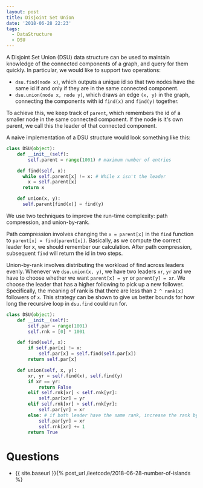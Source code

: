 ```yaml
---
layout: post
title: Disjoint Set Union
date: '2018-06-28 22:23'
tags:
  - DataStructure
  - DSU
---
```


A Disjoint Set Union (DSU) data structure can be used to maintain knowledge of the connected components of a graph, and query for them quickly. In particular, we would like to support two operations:

* `dsu.find(node x)`, which outputs a unique id so that two nodes have the same id if and only if they are in the same connected component.
* `dsu.union(node x, node y)`, which draws an edge `(x, y)` in the graph, connecting the components with id `find(x)` and `find(y)` together.

To achieve this, we keep track of `parent`, which remembers the id of a smaller node in the same connected component. If the node is it's own parent, we call this the leader of that connected component.

A naive implementation of a DSU structure would look something like this:

```python
class DSU(object):
    def __init__(self):
        self.parent = range(1001) # maximum number of entries

    def find(self, x):
      while self.parent[x] != x: # While x isn't the leader
        x = self.parent[x]
      return x

    def union(x, y):
      self.parent[find(x)] = find(y)
```

We use two techniques to improve the run-time complexity: path compression, and union-by-rank.

Path compression involves changing the `x = parent[x]` in the `find` function to `parent[x] = find(parent[x])`. Basically, as we compute the correct leader for x, we should remember our calculation. After path compression, subsequent `find` will return the id in two steps.

Union-by-rank involves distributing the workload of find across leaders evenly. Whenever we `dsu.union(x, y)`, we have two leaders `xr`, `yr` and we have to choose whether we want `parent[x] = yr` or `parent[y] = xr`. We choose the leader that has a higher following to pick up a new follower. Specifically, the meaning of rank is that there are less than `2 ^ rank[x]` followers of `x`. This strategy can be shown to give us better bounds for how long the recursive loop in `dsu.find` could run for.

```python
class DSU(object):
    def __init__(self):
        self.par = range(1001)
        self.rnk = [0] * 1001

    def find(self, x):
        if self.par[x] != x:
            self.par[x] = self.find(self.par[x])
        return self.par[x]

    def union(self, x, y):
        xr, yr = self.find(x), self.find(y)
        if xr == yr:
            return False
        elif self.rnk[xr] < self.rnk[yr]:
            self.par[xr] = yr
        elif self.rnk[xr] > self.rnk[yr]:
            self.par[yr] = xr
        else: # if both leader have the same rank, increase the rank by 1
            self.par[yr] = xr
            self.rnk[xr] += 1
        return True
```

# Questions
* {{ site.baseurl }}{% post_url /leetcode/2018-06-28-number-of-islands %}
